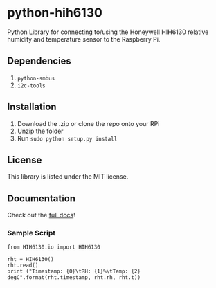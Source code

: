# python-hih6130
Python Library for connecting to/using the Honeywell HIH6130 relative humidity and temperature sensor to the Raspberry Pi.

## Dependencies

1. `python-smbus`
2. `i2c-tools`

## Installation

1. Download the .zip or clone the repo onto your RPi
2. Unzip the folder
3. Run `sudo python setup.py install`

## License

This library is listed under the MIT license.

## Documentation

Check out the [full docs](http://dhhagan.github.io/python-hih6130/)!

### Sample Script

    from HIH6130.io import HIH6130
    
    rht = HIH6130()
    rht.read()
    print ("Timestamp: {0}\tRH: {1}%\tTemp: {2} degC".format(rht.timestamp, rht.rh, rht.t))
